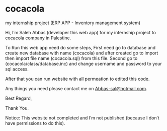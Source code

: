 # cocacola
my internship project (ERP APP - Inventory management system)


Hi, I’m Saleh Abbas (developer this web app) for my internship project to cocacola company in Palestine.

To Run this web app need do some steps, First need go to database and create new database with name (cocacola) and after created go to import then import file name (cocacola.sql) from this file.
Second go to (cocacola/class/database.inc) and change username and password to your sql access.

After that you can run website with all permeation to edited this code.

Any things you need please contact me on Abbas-sal@hotmail.com.

Best Regard,

Thank You.

Notice: This website not completed and I’m not published (because I don’t have permissions to do this).
